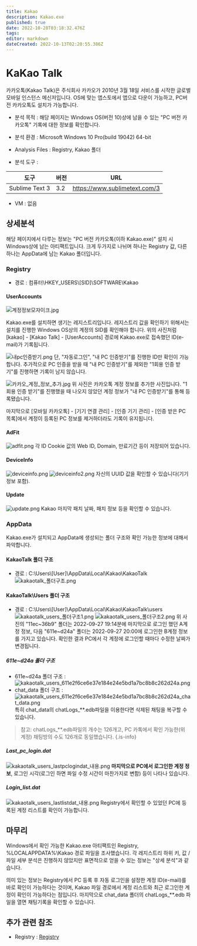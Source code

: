 ```yaml
---
title: Kakao
description: Kakao.exe
published: true
date: 2022-10-28T03:18:32.476Z
tags: 
editor: markdown
dateCreated: 2022-10-13T02:20:55.386Z
---
```


# KaKao Talk
카카오톡(Kakao Talk)은 주식회사 카카오가 2010년 3월 18일 서비스를 시작한 글로벌 모바일 인스턴스 메신저입니다. OS에 맞는 앱스토에서 앱으로 다운이 가능하고, PC버전 카카오톡도 설치가 가능합니다. 

- 분석 목적 : 해당 페이지는 Windows OS(버전 10)상에 남을 수 있는 "PC 버전 카카오톡" 기록에 대한 정보를 확인합니다.

- 분석 환경 : Microsoft Windows 10 Pro(build 19042) 64-bit

- Analysis Files : Registry, Kakao 폴더

- 분석 도구 :

|도구|버전|URL|
|-|-|-|
|Sublime Text 3|3.2|https://www.sublimetext.com/3|

- VM : 없음



## 상세분석
해당 페이지에서 다루는 정보는 "PC 버전 카카오톡(이하 Kakao.exe)" 설치 시 Windows상에 남는 아티팩트입니다. 크게 두가지로 나뉘며 하나는 Registry 값, 다른 하나는 AppData에 남는 Kakao 폴더입니다.

### Registry
- 경로 : 컴퓨터\HKEY_USERS\\[SID]\SOFTWARE\Kakao

#### UserAccounts
![계정정보모자이크.jpg](/카카오톡/계정정보모자이크.jpg)

Kakao.exe를 설치하면 생기는 레지스트리입니다. 레지스트리 값을 확인하기 위해서는 설치를 진행한 Windows OS상의 계정의 SID를 확인해야 합니다. 
위의 사진처럼 [kakao] - [Kakao Talk] - [UserAccounts] 경로에 Kakao.exe로 접속했던 ID(e-mail)가 기록됩니다. 

![내pc인증받기.png](/카카오톡/내pc인증받기.png)
단, "자동로그인", "내 PC 인증받기"를 진행한 ID만 확인이 가능합니다. 추가적으로 PC 인증을 받을 때 "내 PC 인증받기"를 제외한 "1회용 인증 받기"를 진행하면 기록이 남지 않습니다.

![카카오_계정_정보_추가.jpg](/카카오톡/카카오_계정_정보_추가.jpg)
위 사진은 카카오톡 계정 정보를 추가한 사진입니다. "1회용 인증 받기"를 진행했을 때 나오지 않았던 계정 정보가 "내 PC 인증받기"를 통해 등록됐습니다.

마지막으로 [모바일 카카오톡] - [기기 연결 관리] - [인증 기기 관리] - [인증 받은 PC 목록]에서 계정이 등록된 PC 정보를 제거하더라도 기록이 유지됩니다.

#### AdFit
![adfit.png](/카카오톡/adfit.png)
각 ID Cookie 값의 Web ID, Domain, 만료기간 등이 저장되어 있습니다.

#### DeviceInfo
![deviceinfo.png](/카카오톡/deviceinfo.png)
![deviceinfo2.png](/카카오톡/deviceinfo2.png)
자신의 UUID 값을 확인할 수 있습니다(기기 정보 포함).

#### Update
![update.png](/카카오톡/update.png)
Kakao 마지막 패치 날짜, 패치 정보 등을 확인할 수 있습니다.

### AppData
Kakao.exe가 설치되고 AppData에 생성되는 폴더 구조와 확인 가능한 정보에 대해서 파악합니다.

#### KakaoTalk 폴더 구조
- 경로 : C:\Users\\[User]\AppData\Local\Kakao\KakaoTalk
![kakaotalk_폴더구조.png](/카카오톡/kakaotalk_폴더구조.png)

#### KakaoTalk\Users 폴더 구조
- 경로 : C:\Users\\[User]\AppData\Local\Kakao\KakaoTalk\users
![kakaotalk_users_폴더구조1.png](/카카오톡/kakaotalk_users_폴더구조1.png)
![kakaotalk_users_폴더구조2.png](/카카오톡/kakaotalk_users_폴더구조2.png)
위 사진의 "11ec~36b9" 폴더는 2022-09-27 19:14분에 마지막으로 로그인 했던 A계정 정보, 다음 "611e~d24a" 폴더는 2022-09-27 20:00에 로그인한 B계정 정보를 가지고 있습니다. 확인한 결과 PC에서 각 계정에 로그인할 때마다 수정한 날짜가 변경됩니다.

##### 611e~d24a 폴더 구조
- 611e~d24a 폴더 구조 :
![kakaotalk_users_611e2f6ce6e37e184e24e5bd1a7bc8b8c262d24a.png](/카카오톡/kakaotalk_users_611e2f6ce6e37e184e24e5bd1a7bc8b8c262d24a.png)
- chat_data 폴더 구조 :
![kakaotalk_users_611e2f6ce6e37e184e24e5bd1a7bc8b8c262d24a_chat_data.png](/카카오톡/kakaotalk_users_611e2f6ce6e37e184e24e5bd1a7bc8b8c262d24a_chat_data.png)
특히 chat_data의 chatLogs_\**.edb파일을 이용한다면 삭제된 채팅을 복구할 수 있습니다.
> 참고: chatLogs_\**.edb파일의 개수는 126개고, PC 카톡에서 확인 가능한(위 계정) 채팅방의 수도 126개로 동일했습니다.
{.is-info}


##### Last_pc_login.dat
![kakaotalk_users_lastpclogindat_내용.png](/카카오톡/kakaotalk_users_lastpclogindat_내용.png)
**마지막으로 PC에서 로그인한 계정 정보**, 로그인 시각(로그인 하면 파일 수정 시간이 마찬가지로 변함) 등이 나타나 있습니다.

##### Login_list.dat
![kakaotalk_users_lastlistdat_내용.png](/카카오톡/kakaotalk_users_lastlistdat_내용.png)
Registry에서 확인할 수 있었던 PC에 등록된 계정 리스트를 확인이 가능합니다.

## 마무리
Windows에서 확인 가능한 Kakao.exe 아티팩트인 Registry, %LOCALAPPDATA%\Kakao 경로 파일을 조사했습니다. 각 레지스트리 하위 키, 값 / 파일 세부 분석은 진행하지 않았지만 표면적으로 얻을 수 있는 정보는 "상세 분석"과 같습니다.

의미 있는 정보는 Registry에서 PC 등록 후 자동 로그인을 설정한 계정 ID(e-mail)를 바로 확인이 가능하다는 것이며, Kakao 파일 경로에서 계정 리스트와 최근 로그인한 계정이 확인이 가능하다는 점입니다. 마지막으로 chat_data 폴더의 chatLogs_\**.edb 파일을 열면 채팅기록을 확인할 수 있습니다.

## 추가 관련 참조
- Registry : [Registry](/ko/Artifact/Registry/)

